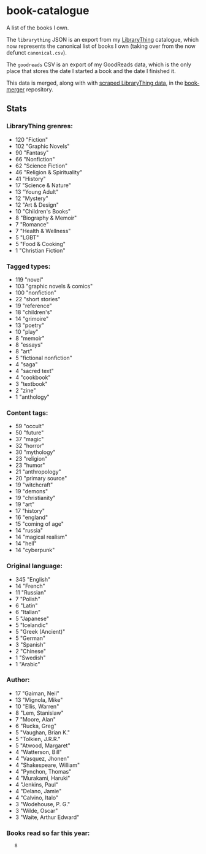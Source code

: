 book-catalogue
==============

A list of the books I own.

The `librarything` JSON is an export from my [LibraryThing](https://www.librarything.com/catalog/tripofmice) catalogue, which now represents the canonical list of books I own (taking over from the now defunct `canonical.csv`).

The `goodreads` CSV is an export of my GoodReads data, which is the only place that stores the date I started a book and the date I finished it.

This data is merged, along with with [scraped LibraryThing data](https://github.com/mouse-reeve/book-scraper), in the [book-merger](https://github.com/mouse-reeve/book-merger) repository.

## Stats
### LibraryThing grenres:
- 120 "Fiction"
- 102 "Graphic Novels"
- 90 "Fantasy"
- 66 "Nonfiction"
- 62 "Science Fiction"
- 46 "Religion & Spirituality"
- 41 "History"
- 17 "Science & Nature"
- 13 "Young Adult"
- 12 "Mystery"
- 12 "Art & Design"
- 10 "Children's Books"
- 8 "Biography & Memoir"
- 7 "Romance"
- 7 "Health & Wellness"
- 5 "LGBT"
- 5 "Food & Cooking"
- 1 "Christian Fiction"

### Tagged types:
- 119 "novel"
- 103 "graphic novels & comics"
- 100 "nonfiction"
- 22 "short stories"
- 19 "reference"
- 18 "children's"
- 14 "grimoire"
- 13 "poetry"
- 10 "play"
- 8 "memoir"
- 8 "essays"
- 8 "art"
- 5 "fictional nonfiction"
- 4 "saga"
- 4 "sacred text"
- 4 "cookbook"
- 3 "textbook"
- 2 "zine"
- 1 "anthology"

### Content tags:
- 59 "occult"
- 50 "future"
- 37 "magic"
- 32 "horror"
- 30 "mythology"
- 23 "religion"
- 23 "humor"
- 21 "anthropology"
- 20 "primary source"
- 19 "witchcraft"
- 19 "demons"
- 19 "christianity"
- 19 "art"
- 17 "history"
- 16 "england"
- 15 "coming of age"
- 14 "russia"
- 14 "magical realism"
- 14 "hell"
- 14 "cyberpunk"

### Original language:
- 345 "English"
- 14 "French"
- 11 "Russian"
- 7 "Polish"
- 6 "Latin"
- 6 "Italian"
- 5 "Japanese"
- 5 "Icelandic"
- 5 "Greek (Ancient)"
- 5 "German"
- 3 "Spanish"
- 2 "Chinese"
- 1 "Swedish"
- 1 "Arabic"

### Author:
- 17 "Gaiman, Neil"
- 13 "Mignola, Mike"
- 10 "Ellis, Warren"
- 8 "Lem, Stanislaw"
- 7 "Moore, Alan"
- 6 "Rucka, Greg"
- 5 "Vaughan, Brian K."
- 5 "Tolkien, J.R.R."
- 5 "Atwood, Margaret"
- 4 "Watterson, Bill"
- 4 "Vasquez, Jhonen"
- 4 "Shakespeare, William"
- 4 "Pynchon, Thomas"
- 4 "Murakami, Haruki"
- 4 "Jenkins, Paul"
- 4 "Delano, Jamie"
- 4 "Calvino, Italo"
- 3 "Wodehouse, P. G."
- 3 "Wilde, Oscar"
- 3 "Waite, Arthur Edward"

### Books read so far this year:
       8


